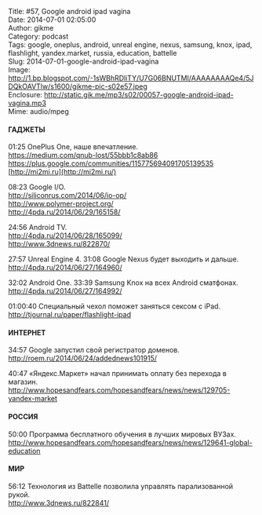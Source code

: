 Title: #57, Google android ipad vagina  
Date: 2014-07-01 02:05:00  
Author: gikme  
Category: podcast  
Tags: google, oneplus, android, unreal engine, nexus, samsung, knox, ipad, flashlight, yandex.market, russia, education, battelle  
Slug: 2014-07-01-google-android-ipad-vagina  
Image: http://1.bp.blogspot.com/-1sWBhRDliTY/U7G06BNUTMI/AAAAAAAAQe4/5JDQkOAVTlw/s1600/gikme-pic-s02e57.jpeg  
Enclosure: http://static.gik.me/mp3/s02/00057-google-android-ipad-vagina.mp3  
Mime: audio/mpeg

#### ГАДЖЕТЫ

01:25 OnePlus One, наше впечатление.  
<https://medium.com/qnub-lost/55bbb1c8ab86>  
<https://plus.google.com/communities/115775694091705139535>  
[http://mi2mi.ru](http://mi2mi.ru/)

08:23 Google I/O.  
<http://siliconrus.com/2014/06/io-op/>  
<http://www.polymer-project.org/>  
<http://4pda.ru/2014/06/29/165158/>

24:56 Android TV.  
<http://4pda.ru/2014/06/28/165099/>  
<http://www.3dnews.ru/822870/>

27:57 Unreal Engine 4. 31:08 Google Nexus будет выходить и дальше.  
<http://4pda.ru/2014/06/27/164960/>

32:02 Android One. 33:39 Samsung Knox на всех Android сматфонах.  
<http://4pda.ru/2014/06/27/164992/>

01:00:40 Специальный чехол поможет заняться сексом c iPad.  
<http://tjournal.ru/paper/flashlight-ipad>

#### ИНТЕРНЕТ

34:57 Google запустил свой регистратор доменов.  
<http://roem.ru/2014/06/24/addednews101915/>

40:47 «Яндекс.Маркет» начал принимать оплату без перехода в магазин.  
<http://www.hopesandfears.com/hopesandfears/news/news/129705-yandex-market>

#### РОССИЯ

50:00 Программа бесплатного обучения в лучших мировых ВУЗах.  
<http://www.hopesandfears.com/hopesandfears/news/news/129641-global-education>

#### МИР

56:12 Технология из Battelle позволила управлять парализованной  
рукой.  
<http://www.3dnews.ru/822841/>


